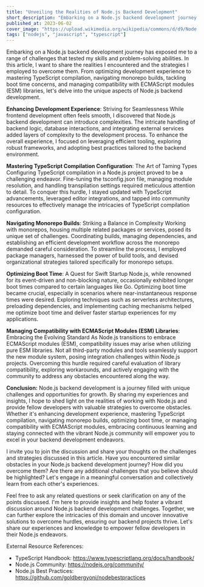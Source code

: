 ```yaml
---
title: "Unveiling the Realities of Node.js Backend Development"
short_description: "Embarking on a Node.js backend development journey has exposed me to a range of challenges that tested my skills and problem-solving abilities"
published_at: 2023-06-02
cover_image: "https://upload.wikimedia.org/wikipedia/commons/d/d9/Node.js_logo.svg"
tags: ["nodejs", "javascript", "typescript"]
---
```


Embarking on a Node.js backend development journey has exposed me to a range of challenges that tested my skills and problem-solving abilities. In this article, I want to share the realities I encountered and the strategies I employed to overcome them. From optimizing development experience to mastering TypeScript compilation, navigating monorepo builds, tackling boot time concerns, and managing compatibility with ECMAScript modules (ESM) libraries, let's delve into the unique aspects of Node.js backend development.

**Enhancing Development Experience**: Striving for Seamlessness
While frontend development often feels smooth, I discovered that Node.js backend development can introduce complexities. The intricate handling of backend logic, database interactions, and integrating external services added layers of complexity to the development process. To enhance the overall experience, I focused on leveraging efficient tooling, exploring robust frameworks, and adopting best practices tailored to the backend environment.

**Mastering TypeScript Compilation Configuration**: The Art of Taming Types
Configuring TypeScript compilation in a Node.js project proved to be a challenging endeavor. Fine-tuning the tsconfig.json file, managing module resolution, and handling transpilation settings required meticulous attention to detail. To conquer this hurdle, I stayed updated with TypeScript advancements, leveraged editor integrations, and tapped into community resources to effectively manage the intricacies of TypeScript compilation configuration.

**Navigating Monorepo Builds**: Striking a Balance in Complexity
Working with monorepos, housing multiple related packages or services, posed its unique set of challenges. Coordinating builds, managing dependencies, and establishing an efficient development workflow across the monorepo demanded careful consideration. To streamline the process, I employed package managers, harnessed the power of build tools, and devised organizational strategies tailored specifically for monorepo setups.

**Optimizing Boot Time**: A Quest for Swift Startup
Node.js, while renowned for its event-driven and non-blocking nature, occasionally exhibited longer boot times compared to certain languages like Go. Optimizing boot time became crucial, especially in scenarios where near-instantaneous response times were desired. Exploring techniques such as serverless architectures, preloading dependencies, and implementing caching mechanisms helped me optimize boot time and deliver faster startup experiences for my applications.

**Managing Compatibility with ECMAScript Modules (ESM) Libraries**: Embracing the Evolving Standard
As Node.js transitions to embrace ECMAScript modules (ESM), compatibility issues may arise when utilizing pure ESM libraries. Not all third-party modules and tools seamlessly support the new module system, posing integration challenges within Node.js projects. Overcoming this hurdle required careful evaluation of library compatibility, exploring workarounds, and actively engaging with the community to address any obstacles encountered along the way.

**Conclusion:**
Node.js backend development is a journey filled with unique challenges and opportunities for growth. By sharing my experiences and insights, I hope to shed light on the realities of working with Node.js and provide fellow developers with valuable strategies to overcome obstacles. Whether it's enhancing development experience, mastering TypeScript compilation, navigating monorepo builds, optimizing boot time, or managing compatibility with ECMAScript modules, embracing continuous learning and staying connected with the vibrant Node.js community will empower you to excel in your backend development endeavors.

I invite you to join the discussion and share your thoughts on the challenges and strategies discussed in this article. Have you encountered similar obstacles in your Node.js backend development journey? How did you overcome them? Are there any additional challenges that you believe should be highlighted? Let's engage in a meaningful conversation and collectively learn from each other's experiences.

Feel free to ask any related questions or seek clarification on any of the points discussed. I'm here to provide insights and help foster a vibrant discussion around Node.js backend development challenges. Together, we can further explore the intricacies of this domain and uncover innovative solutions to overcome hurdles, ensuring our backend projects thrive. Let's share our experiences and knowledge to empower fellow developers in their Node.js endeavors.

External Resource References:

- TypeScript Handbook: https://www.typescriptlang.org/docs/handbook/
- Node.js Community: https://nodejs.org/community/
- Node.js Best Practices: https://github.com/goldbergyoni/nodebestpractices
